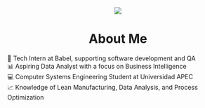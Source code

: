 <div align='center'>
  <img src='[https://media.licdn.com/dms/image/v2/D4E16AQF0fve1fRDwKQ/profile-displaybackgroundimage-shrink_350_1400/profile-displaybackgroundimage-shrink_350_1400/0/1724368706714?e=1752710400&v=beta&t=VMLiurlaDSb4_KhloHQH4x5DSuZsebVLM0oMfB1W57Y](https://media.licdn.com/dms/image/v2/D4E16AQF0fve1fRDwKQ/profile-displaybackgroundimage-shrink_350_1400/profile-displaybackgroundimage-shrink_350_1400/0/1724368706714?e=1756339200&v=beta&t=gRZI9d90SUXhujvcjcB5P-aye8A_dAAIdVFNC5YnkCo)'>
</div>

<div>
  <h1 align='center'>About Me</h1>
  <ul style="list-style-type: none; padding-left: 0;">
    <li>🔧 Tech Intern at Babel, supporting software development and QA</li>
    <li>📊 Aspiring Data Analyst with a focus on Business Intelligence</li>
    <li>💻 Computer Systems Engineering Student at Universidad APEC</li>
    <li>📈 Knowledge of Lean Manufacturing, Data Analysis, and Process Optimization</li>
  </ul>
</div>

<!--
**Maxihero1/Maxihero1** is a ✨ _special_ ✨ repository because its `README.md` (this file) appears on your GitHub profile.

Here are some ideas to get you started:

- 🔭 I’m currently working on ...
- 🌱 I’m currently learning ...
- 👯 I’m looking to collaborate on ...
- 🤔 I’m looking for help with ...
- 💬 Ask me about ...
- 📫 How to reach me: ...
- 😄 Pronouns: ...
- ⚡ Fun fact: ...
-->
